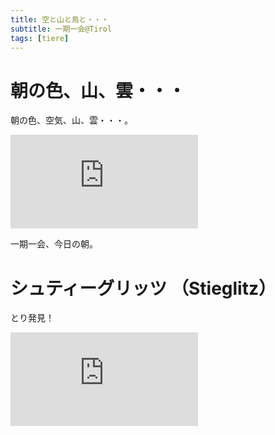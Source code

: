 ```yaml
---
title: 空と山と鳥と・・・   
subtitle: 一期一会@Tirol
tags: [tiere]
---
```


# 朝の色、山、雲・・・

朝の色、空気、山、雲・・・。

![20240918morgenbergwolken](https://piwigo.schickl.de/i.php?/upload/2024/09/21/20240921095854-e0fc4a22-me.jpg)

一期一会、今日の朝。


# シュティーグリッツ （Stieglitz）

とり発見！

![20240918stieglitz1](https://piwigo.schickl.de/i.php?/upload/2024/09/21/20240921095959-6dec48c3-me.jpg)


